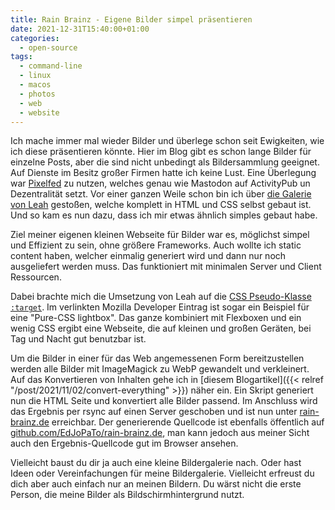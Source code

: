```yaml
---
title: Rain Brainz - Eigene Bilder simpel präsentieren
date: 2021-12-31T15:40:00+01:00
categories:
  - open-source
tags:
  - command-line
  - linux
  - macos
  - photos
  - web
  - website
---
```


Ich mache immer mal wieder Bilder und überlege schon seit Ewigkeiten, wie ich diese präsentieren könnte.
Hier im Blog gibt es schon lange Bilder für einzelne Posts, aber die sind nicht unbedingt als Bildersammlung geeignet.
Auf Dienste im Besitz großer Firmen hatte ich keine Lust.
Eine Überlegung war [Pixelfed](https://pixelfed.org/) zu nutzen, welches genau wie Mastodon auf ActivityPub un Dezentralität setzt.
Vor einer ganzen Weile schon bin ich über [die Galerie von Leah](https://chaos.social/@leah/104065853551741116) gestoßen, welche komplett in HTML und CSS selbst gebaut ist.
Und so kam es nun dazu, dass ich mir etwas ähnlich simples gebaut habe.

<!--more-->

Ziel meiner eigenen kleinen Webseite für Bilder war es, möglichst simpel und Effizient zu sein, ohne größere Frameworks.
Auch wollte ich static content haben, welcher einmalig generiert wird und dann nur noch ausgeliefert werden muss.
Das funktioniert mit minimalen Server und Client Ressourcen.

Dabei brachte mich die Umsetzung von Leah auf die [CSS Pseudo-Klasse `:target`](https://developer.mozilla.org/en-US/docs/Web/CSS/:target).
Im verlinkten Mozilla Developer Eintrag ist sogar ein Beispiel für eine "Pure-CSS lightbox".
Das ganze kombiniert mit Flexboxen und ein wenig CSS ergibt eine Webseite, die auf kleinen und großen Geräten, bei Tag und Nacht gut benutzbar ist.

Um die Bilder in einer für das Web angemessenen Form bereitzustellen werden alle Bilder mit ImageMagick zu WebP gewandelt und verkleinert.
Auf das Konvertieren von Inhalten gehe ich in [diesem Blogartikel]({{< relref "/post/2021/11/02/convert-everything" >}}) näher ein.
Ein Skript generiert nun die HTML Seite und konvertiert alle Bilder passend.
Im Anschluss wird das Ergebnis per rsync auf einen Server geschoben und ist nun unter [rain-brainz.de](https://rain-brainz.de/) erreichbar.
Der generierende Quellcode ist ebenfalls öffentlich auf [github.com/EdJoPaTo/rain-brainz.de](https://github.com/EdJoPaTo/rain-brainz.de), man kann jedoch aus meiner Sicht auch den Ergebnis-Quellcode gut im Browser ansehen.

Vielleicht baust du dir ja auch eine kleine Bildergalerie nach.
Oder hast Ideen oder Vereinfachungen für meine Bildergalerie.
Vielleicht erfreust du dich aber auch einfach nur an meinen Bildern.
Du wärst nicht die erste Person, die meine Bilder als Bildschirmhintergrund nutzt.
